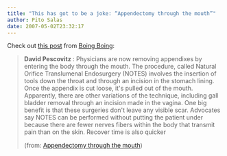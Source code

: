 ```yaml
---
title: "This has got to be a joke: “Appendectomy through the mouth”"
author: Pito Salas
date: 2007-05-02T23:32:17
---
```




Check out [this
post](<http://feeds.feedburner.com/~r/boingboing/iBag/~3/113698776/appendectomy_through.html>)
from [Boing Boing](<http://www.boingboing.net/>):

> **David Pescovitz** : Physicians are now removing appendixes by entering the
> body through the mouth. The procedure, called Natural Orifice Translumenal
> Endosurgery (NOTES) involves the insertion of tools down the throat and
> through an incision in the stomach lining. Once the appendix is cut loose,
> it's pulled out of the mouth. Apparently, there are other variations of the
> technique, including gall bladder removal through an incision made in the
> vagina. One big benefit is that these surgeries don't leave any visible
> scar. Advocates say NOTES can be performed without putting the patient under
> because there are fewer nerves fibers within the body that transmit pain
> than on the skin. Recover time is also quicker
>
> (from: [Appendectomy through the
> mouth](<http://feeds.feedburner.com/~r/boingboing/iBag/~3/113698776/appendectomy_through.html>))


